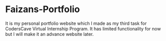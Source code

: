 # Faizans-Portfolio
It is my personal portfolio website which I made as my third task for CodersCave Virtual Internship Program. It has limited functionality for now but I will make it an advance website later. 
